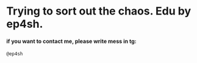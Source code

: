 # Trying to sort out the chaos. Edu by ep4sh.
 
#### if you want to contact me, please write mess in tg:   
``` @ep4sh  ```


